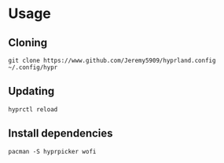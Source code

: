 # Usage

## Cloning

```
git clone https://www.github.com/Jeremy5909/hyprland.config ~/.config/hypr
```

## Updating

```
hyprctl reload
```

## Install dependencies

```
pacman -S hyprpicker wofi
```
